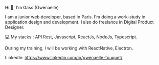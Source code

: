 Hi 👋, I'm Gass (Gwenaelle)

I am a junior web developer, based in Paris. I'm doing a work-study in application design and development. I also do freelance in Digital Product Designer.

💻 My stacks : API Rest, Javascript, ReactJs, NodeJs, Typescript.

During my training, I will be working with ReactNative, Electron.



LinkedIn: https://www.linkedin.com/in/gwenaelle-fouquet/



<!--
**Gass-Dev/Gass-Dev** is a ✨ _special_ ✨ repository because its `README.md` (this file) appears on your GitHub profile.
